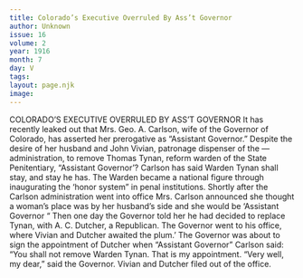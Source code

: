 ```yaml
---
title: Colorado’s Executive Overruled By Ass’t Governor
author: Unknown
issue: 16
volume: 2
year: 1916
month: 7
day: V
tags:
layout: page.njk
image:
---
```

COLORADO’S EXECUTIVE OVERRULED BY ASS’T GOVERNOR       It has recently leaked out that Mrs. Geo. A. Carlson, wife of the Governor of Colorado, has asserted her prerogative as “Assistant Governor.” Despite the desire of her husband and John Vivian, patronage dispenser of the — administration, to remove Thomas Tynan, reform warden of the State Penitentiary, “Assistant Governor’? Carlson has said Warden Tynan shall stay, and stay he has.       The Warden became a national figure through inaugurating the ‘honor system” in penal institutions. Shortly after the Carlson administration went into office Mrs. Carlson announced she thought a woman’s place was by her husband’s side and she would be ‘Assistant Governor “ Then one day the Governor told her he had decided to replace Tynan, with A. C. Dutcher, a Republican. The Governor went to his office, where Vivian and Dutcher awaited the plum.’ The Governor was about to sign the appointment of Dutcher when “Assistant Governor” Carlson said:       “You shall not remove Warden Tynan. That is my appointment.       “Very well, my dear,” said the Governor. Vivian and Dutcher filed out of the office.
